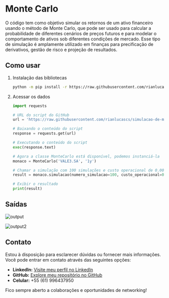 # Monte Carlo

O código tem como objetivo simular os retornos de um ativo financeiro usando o método de Monte Carlo, que pode ser usado para calcular a probabilidade de diferentes cenários de preços futuros e para modelar o comportamento de ativos sob diferentes condições de mercado. Esse tipo de simulação é amplamente utilizado em finanças para precificação de derivativos, gestão de risco e projeção de resultados.

## Como usar

1. Instalação das bibliotecas
    ```bash
    python -m pip install -r https://raw.githubusercontent.com/rianlucascs/simulacao-de-monte-carlo/master/requirements.txt
    ```

2. Acessar os dados
    ```python
    import requests

    # URL do script do GitHub
    url = 'https://raw.githubusercontent.com/rianlucascs/simulacao-de-monte-carlo/master/Scripts/monte_carlo.py'

    # Baixando o conteúdo do script
    response = requests.get(url)

    # Executando o conteúdo do script
    exec(response.text)

    # Agora a classe MonteCarlo está disponível, podemos instanciá-la
    monaco = MonteCarlo('VALE3.SA', '1y')

    # Chamar a simulação com 100 simulações e custo operacional de 0.001
    result = monaco.simulacao(numero_simulacao=100, custo_operacional=0.001)

    # Exibir o resultado
    print(result)
    ```

## Saídas

![output](https://github.com/user-attachments/assets/b0ca1c43-07c0-4196-9877-601ceaf7fb8d)

![output2](https://github.com/user-attachments/assets/75d1aabf-9786-498f-9aec-a7d8ff5cc038)

## Contato

Estou à disposição para esclarecer dúvidas ou fornecer mais informações. Você pode entrar em contato através das seguintes opções:

- **LinkedIn:** [Visite meu perfil no LinkedIn](www.linkedin.com/in/rian-lucas)
- **GitHub:** [Explore meu repositório no GitHub](https://github.com/rianlucascs)
- **Celular:** +55 (61) 996437950


Fico sempre aberto a colaborações e oportunidades de networking!
